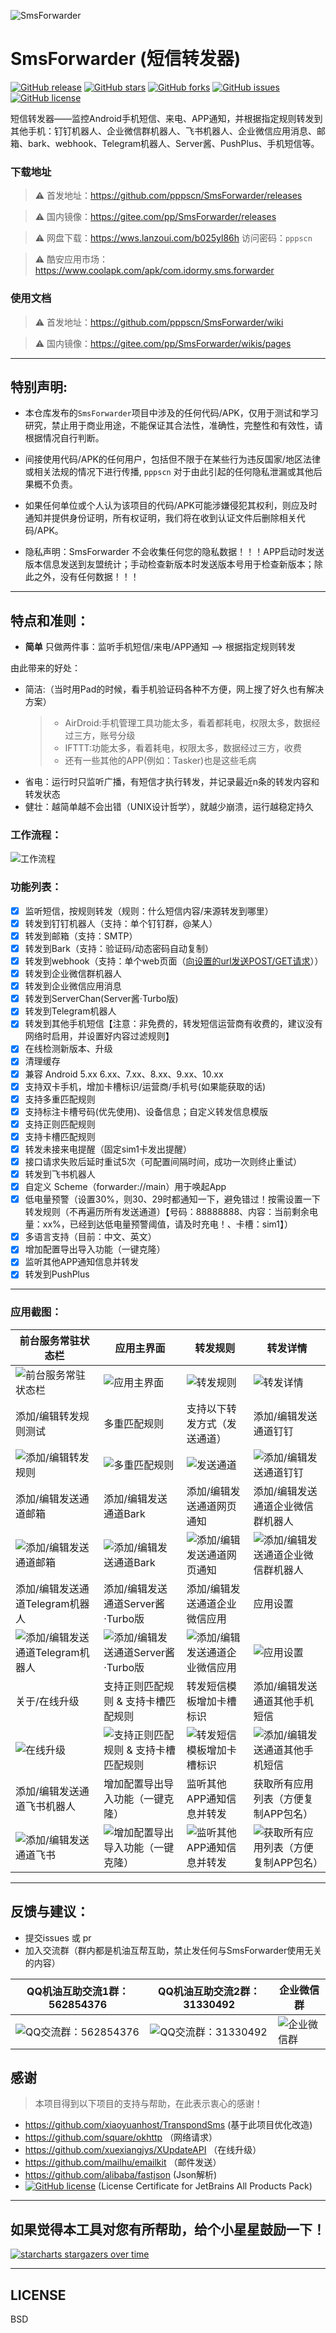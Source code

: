 ![SmsForwarder](pic/SmsForwarder.png)

# SmsForwarder (短信转发器)

[![GitHub release](https://img.shields.io/github/release/pppscn/SmsForwarder.svg)](https://github.com/pppscn/SmsForwarder/releases) [![GitHub stars](https://img.shields.io/github/stars/pppscn/SmsForwarder)](https://github.com/pppscn/SmsForwarder/stargazers) [![GitHub forks](https://img.shields.io/github/forks/pppscn/SmsForwarder)](https://github.com/pppscn/SmsForwarder/network/members) [![GitHub issues](https://img.shields.io/github/issues/pppscn/SmsForwarder)](https://github.com/pppscn/SmsForwarder/issues) [![GitHub license](https://img.shields.io/github/license/pppscn/SmsForwarder)](https://github.com/pppscn/SmsForwarder/blob/main/LICENSE) 

短信转发器——监控Android手机短信、来电、APP通知，并根据指定规则转发到其他手机：钉钉机器人、企业微信群机器人、飞书机器人、企业微信应用消息、邮箱、bark、webhook、Telegram机器人、Server酱、PushPlus、手机短信等。

### 下载地址

> ⚠ 首发地址：https://github.com/pppscn/SmsForwarder/releases

> ⚠ 国内镜像：https://gitee.com/pp/SmsForwarder/releases

> ⚠ 网盘下载：https://wws.lanzoui.com/b025yl86h 访问密码：`pppscn`

> ⚠ 酷安应用市场：https://www.coolapk.com/apk/com.idormy.sms.forwarder

### 使用文档

> ⚠ 首发地址：https://github.com/pppscn/SmsForwarder/wiki

> ⚠ 国内镜像：https://gitee.com/pp/SmsForwarder/wikis/pages

--------

## 特别声明:

* 本仓库发布的`SmsForwarder`项目中涉及的任何代码/APK，仅用于测试和学习研究，禁止用于商业用途，不能保证其合法性，准确性，完整性和有效性，请根据情况自行判断。

* 间接使用代码/APK的任何用户，包括但不限于在某些行为违反国家/地区法律或相关法规的情况下进行传播, `pppscn` 对于由此引起的任何隐私泄漏或其他后果概不负责。

* 如果任何单位或个人认为该项目的代码/APK可能涉嫌侵犯其权利，则应及时通知并提供身份证明，所有权证明，我们将在收到认证文件后删除相关代码/APK。

* 隐私声明：SmsForwarder 不会收集任何您的隐私数据！！！APP启动时发送版本信息发送到友盟统计；手动检查新版本时发送版本号用于检查新版本；除此之外，没有任何数据！！！

--------

## 特点和准则：

* **简单** 只做两件事：监听手机短信/来电/APP通知 --> 根据指定规则转发

由此带来的好处：

* 简洁:（当时用Pad的时候，看手机验证码各种不方便，网上搜了好久也有解决方案）
  > + AirDroid:手机管理工具功能太多，看着都耗电，权限太多，数据经过三方，账号分级
  > + IFTTT:功能太多，看着耗电，权限太多，数据经过三方，收费
  > + 还有一些其他的APP(例如：Tasker)也是这些毛病
* 省电：运行时只监听广播，有短信才执行转发，并记录最近n条的转发内容和转发状态
* 健壮：越简单越不会出错（UNIX设计哲学），就越少崩溃，运行越稳定持久

### 工作流程：

![工作流程](pic/working_principle.png "工作流程")

### 功能列表：

- [x] 监听短信，按规则转发（规则：什么短信内容/来源转发到哪里）
- [x] 转发到钉钉机器人（支持：单个钉钉群，@某人）
- [x] 转发到邮箱（支持：SMTP）
- [x] 转发到Bark（支持：验证码/动态密码自动复制）
- [x] 转发到webhook（支持：单个web页面（[向设置的url发送POST/GET请求](doc/POST_WEB.md)））
- [x] 转发到企业微信群机器人
- [x] 转发到企业微信应用消息
- [x] 转发到ServerChan(Server酱·Turbo版)
- [x] 转发到Telegram机器人
- [x] 转发到其他手机短信【注意：非免费的，转发短信运营商有收费的，建议没有网络时启用，并设置好内容过滤规则】
- [x] 在线检测新版本、升级
- [x] 清理缓存
- [x] 兼容 Android 5.xx 6.xx、7.xx、8.xx、9.xx、10.xx
- [x] 支持双卡手机，增加卡槽标识/运营商/手机号(如果能获取的话)
- [x] 支持多重匹配规则
- [x] 支持标注卡槽号码(优先使用)、设备信息；自定义转发信息模版
- [x] 支持正则匹配规则
- [x] 支持卡槽匹配规则
- [x] 转发未接来电提醒（固定sim1卡发出提醒）
- [x] 接口请求失败后延时重试5次（可配置间隔时间，成功一次则终止重试）
- [x] 转发到飞书机器人
- [x] 自定义 Scheme（forwarder://main）用于唤起App
- [x] 低电量预警（设置30%，则30、29时都通知一下，避免错过！按需设置一下转发规则（不再遍历所有发送通道）【号码：88888888、内容：当前剩余电量：xx%，已经到达低电量预警阈值，请及时充电！、卡槽：sim1】）
- [x] 多语言支持（目前：中文、英文）
- [x] 增加配置导出导入功能（一键克隆）
- [x] 监听其他APP通知信息并转发
- [x] 转发到PushPlus

--------

### 应用截图：

| 前台服务常驻状态栏 | 应用主界面 | 转发规则 | 转发详情 |
|  ----  | ----  |  ----  | ----  |
| ![前台服务常驻状态栏](pic/taskbar.jpg "前台服务常驻状态栏") | ![应用主界面](pic/main.png "应用主界面") | ![转发规则](pic/rule.jpg "转发规则") | ![转发详情](pic/maindetail.jpg "转发详情") |
| 添加/编辑转发规则测试 | 多重匹配规则 | 支持以下转发方式（发送通道） | 添加/编辑发送通道钉钉 |
| ![添加/编辑转发规则](pic/ruleset.png "添加/编辑转发规则") | ![多重匹配规则](pic/multimatch.png "多重匹配规则") | ![发送通道](pic/sender.jpg "发送通道") | ![添加/编辑发送通道钉钉](pic/sendersetdingding.jpg "添加/编辑发送通道钉钉") |
| 添加/编辑发送通道邮箱 | 添加/编辑发送通道Bark | 添加/编辑发送通道网页通知 | 添加/编辑发送通道企业微信群机器人 |
| ![添加/编辑发送通道邮箱](pic/sendersetemail.jpg "添加/编辑发送通道邮箱") | ![添加/编辑发送通道Bark](pic/sendersetbark.png "添加/编辑发送通道Bark") | ![添加/编辑发送通道网页通知](pic/sendersetwebnotify.jpg "添加/编辑发送通道网页通知") | ![添加/编辑发送通道企业微信群机器人](pic/sendersetqywechat.jpg "添加/编辑发送通道企业微信群机器人") |
| 添加/编辑发送通道Telegram机器人 | 添加/编辑发送通道Server酱·Turbo版 | 添加/编辑发送通道企业微信应用 | 应用设置 |
| ![添加/编辑发送通道Telegram机器人](pic/sendertelegram.jpg "添加/编辑发送通道Telegram机器人") | ![添加/编辑发送通道Server酱·Turbo版](pic/senderserverchan.jpg "添加/编辑发送通道Server酱·Turbo版") | ![添加/编辑发送通道企业微信应用](pic/sendersetqywxapp.jpg "添加/编辑发送通道企业微信应用") | ![应用设置](pic/setting.jpg "应用设置") |
| 关于/在线升级 | 支持正则匹配规则 & 支持卡槽匹配规则 | 转发短信模板增加卡槽标识 | 添加/编辑发送通道其他手机短信 |
| ![在线升级](pic/update.jpg "在线升级") | ![支持正则匹配规则 & 支持卡槽匹配规则](pic/regex.jpg "支持正则匹配规则 & 支持卡槽匹配规则") | ![转发短信模板增加卡槽标识](pic/siminfo.jpg "转发短信模板增加卡槽标识") | ![添加/编辑发送通道其他手机短信](pic/sendersetsms.jpg "添加/编辑发送通道其他手机短信") |
| 添加/编辑发送通道飞书机器人 | 增加配置导出导入功能（一键克隆） | 监听其他APP通知信息并转发 | 获取所有应用列表（方便复制APP包名）|
| ![添加/编辑发送通道飞书](pic/senderfeishu.png "添加/编辑发送通道飞书") | ![增加配置导出导入功能（一键克隆）](pic/clone.png "增加配置导出导入功能（一键克隆）") | ![监听其他APP通知信息并转发](pic/app_notify.png "监听其他APP通知信息并转发") | ![获取所有应用列表（方便复制APP包名）](pic/app_list.png "获取所有应用列表（方便复制APP包名）") |


--------

## 反馈与建议：

+ 提交issues 或 pr
+ 加入交流群（群内都是机油互帮互助，禁止发任何与SmsForwarder使用无关的内容）

| QQ机油互助交流1群：562854376 | QQ机油互助交流2群：31330492 | 企业微信群 |
|  ----  | ----  | ----  |
| ![QQ交流群：562854376](pic/qqgroup_1.jpg "QQ交流群：562854376") | ![QQ交流群：31330492](pic/qqgroup_2.jpg "QQ交流群：31330492") | ![企业微信群](pic/qywechat.png "企业微信群") |

## 感谢

> 本项目得到以下项目的支持与帮助，在此表示衷心的感谢！

+ https://github.com/xiaoyuanhost/TranspondSms (基于此项目优化改造)
+ https://github.com/square/okhttp （网络请求）
+ https://github.com/xuexiangjys/XUpdateAPI （在线升级）
+ https://github.com/mailhu/emailkit （邮件发送）
+ https://github.com/alibaba/fastjson (Json解析)
+ [![GitHub license](https://resources.jetbrains.com/storage/products/company/brand/logos/jb_beam.svg?_ga=2.126618957.1361252949.1638261367-1417196221.1635638144&_gl=1*1pfl3dq*_ga*MTQxNzE5NjIyMS4xNjM1NjM4MTQ0*_ga_V0XZL7QHEB*MTYzODMzMjA4OC43LjAuMTYzODMzMjA5Ny4w)](https://jb.gg/OpenSourceSupport)  (License Certificate for JetBrains All Products Pack)

--------

## 如果觉得本工具对您有所帮助，给个小星星鼓励一下！

[![starcharts stargazers over time](https://starchart.cc/pppscn/SmsForwarder.svg)](https://github.com/pppscn/SmsForwarder)

--------

## LICENSE

BSD
